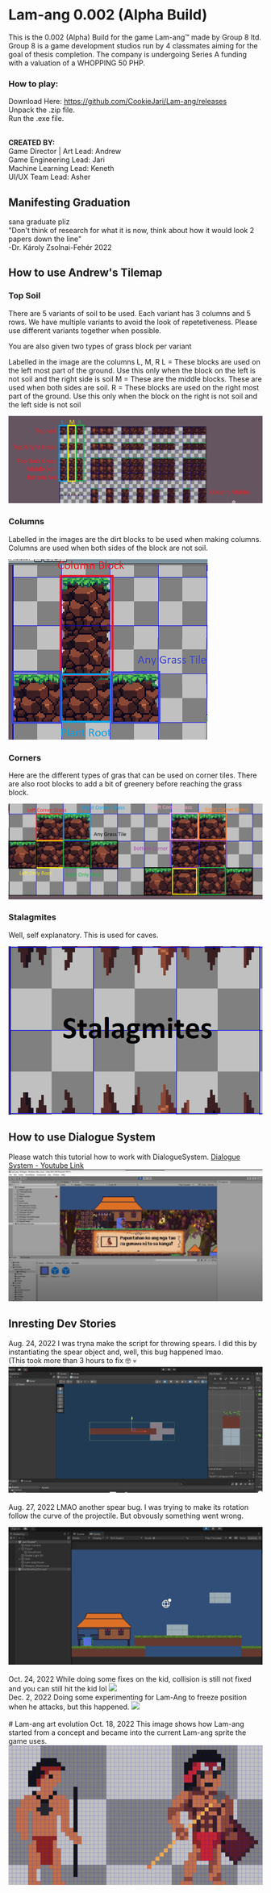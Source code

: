 # Lam-ang 0.002 (Alpha Build)
This is the 0.002 (Alpha) Build for the game Lam-ang:tm: made by Group 8 ltd. Group 8 is a game development studios run by 4 classmates aiming for the goal of thesis completion. The company is undergoing Series A funding with a valuation of a WHOPPING 50 PHP.

### How to play:
Download Here: https://github.com/CookieJari/Lam-ang/releases<br>
Unpack the .zip file.<br>
Run the .exe file.<br><br>


<b>CREATED BY: </b><br>
Game Director | Art Lead: Andrew<br>
Game Engineering Lead: Jari<br>
Machine Learning Lead: Keneth<br>
UI/UX Team Lead: Asher<br>


## Manifesting Graduation
sana graduate pliz <br>
"Don't think of research for what it is now, think about how it would look 2 papers down the line" <br>
-Dr. Károly Zsolnai-Fehér 2022


## How to use Andrew's Tilemap
### Top Soil   
There are 5 variants of soil to be used. Each variant has 3 columns and 5 rows. We have multiple variants to avoid the look of repetetiveness.
Please use different variants together when possible.

You are also given two types of grass block per variant

Labelled in the image are the columns L, M, R
L = These blocks are used on the left most part of the ground. Use this only when the block on the left is not soil and the right side is soil
M = These are the middle blocks. These are used when both sides are soil.
R = These blocks are used on the right most part of the ground. Use this only when the block on the right is not soil and the left side is not soil

<img src="./img/top soil.png">

### Columns

Labelled in the images are the dirt blocks to be used when making columns. Columns are used when both sides of the block are not soil.

<img src="./img/column.png">

### Corners

Here are the different types of gras that can be used on corner tiles. There are also root blocks to add a bit of greenery before reaching the grass block.

<img src="./img/corners.png">

### Stalagmites

Well, self explanatory. This is used for caves.

<img src="./img/stalagmites.png">


## How to use Dialogue System
Please watch this tutorial how to work with DialogueSystem. [Dialogue System - Youtube Link](https://www.youtube.com/watch?v=c9A2Iv6cEwE)
<img src="./img/DialogueSystem.PNG">


## Inresting Dev Stories
Aug. 24, 2022
I was tryna make the script for throwing spears. I did this by instantiating the spear object and, well, this bug happened lmao.
<br>
(This took more than 3 hours to fix :nerd_face: :skull:
<img src="./gif/play spear bug.gif">
<br>
<br>
Aug. 27, 2022
LMAO another spear bug. I was trying to make its rotation follow the curve of the projectile. But obvously something went wrong.

<img src="./gif/Spear stop bug.gif">

<br>
<br>
Oct. 24, 2022
While doing some fixes on the kid, collision is still not fixed and you can still hit the kid lol
<img src="./gif/dedkid.gif">

<br>
Dec. 2, 2022
Doing some experimenting for Lam-Ang to freeze position when he attacks, but this happened. 
<img src="./gif/rolling lam-ang.gif">

<br>
<br>
# Lam-ang art evolution
Oct. 18, 2022
This image shows how Lam-ang started from a concept and became into the current Lam-ang sprite the game uses.

<img src="./img/lam-ang past.png">

